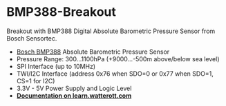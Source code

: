 # BMP388-Breakout
Breakout with BMP388 Digital Absolute Barometric Pressure Sensor from Bosch Sensortec.

* [Bosch BMP388](https://www.bosch-sensortec.com/bst/products/all_products/BMP388) Absolute Barometric Pressure Sensor
* Pressure Range: 300...1100hPa (+9000...-500m above/below sea level)
* SPI Interface (up to 10MHz)
* TWI/I2C Interface (address 0x76 when SDO=0 or 0x77 when SDO=1, CS=1 for I2C)
* 3.3V - 5V Power Supply and Logic Level
* **[Documentation on learn.watterott.com](http://learn.watterott.com/sensors/bmp388/)**
